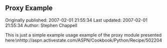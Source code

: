 ## Proxy Example 
Originally published: 2007-02-01 21:55:34 
Last updated: 2007-02-01 21:55:34 
Author: Stephen Chappell 
 
This is just a simple example usage example of the proxy module presented here:\nhttp://aspn.activestate.com/ASPN/Cookbook/Python/Recipe/502204